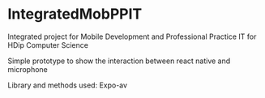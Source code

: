 # IntegratedMobPPIT
Integrated project for Mobile Development and Professional Practice IT for HDip Computer Science

Simple prototype to show the interaction between react native and microphone

Library and methods used: Expo-av
